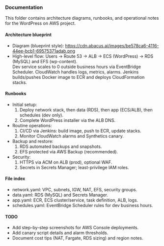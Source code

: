 ### Documentation

This folder contains architecture diagrams, runbooks, and operational notes for the WordPress on AWS project.

#### Architecture blueprint
- Diagram (blueprint style): https://cdn.abacus.ai/images/be578ca6-4116-44ee-bcb1-69575371adab.png
- High-level flow: Users → Route 53 → ALB → ECS (WordPress) → RDS (MySQL) and EFS (wp-content).  
  Dev service scales to 0 outside business hours via EventBridge Scheduler. CloudWatch handles logs, metrics, alarms. Jenkins builds/pushes Docker image to ECR and deploys CloudFormation stacks.

#### Runbooks
- Initial setup:
  1) Deploy network stack, then data (RDS), then app (ECS/ALB), then schedules (dev only).
  2) Complete WordPress installer via the ALB DNS.
- Routine operations:
  1) CI/CD via Jenkins: build image, push to ECR, update stacks.
  2) Monitor CloudWatch alarms and Synthetics canary.
- Backup and restore:
  1) RDS automated backups and snapshots.
  2) EFS protected via AWS Backup (recommended).
- Security:
  1) HTTPS via ACM on ALB (prod), optional WAF.
  2) Secrets in Secrets Manager; least-privilege IAM roles.

#### File index
- network.yaml: VPC, subnets, IGW, NAT, EFS, security groups.
- data.yaml: RDS (MySQL) and Secrets Manager.
- app.yaml: ECR, ECS cluster/service, task definition, ALB, logs.
- schedules.yaml: EventBridge Scheduler rules for dev business hours.

#### TODO
- Add step-by-step screenshots for AWS Console deployments.
- Add canary script details and alarm thresholds.
- Document cost tips (NAT, Fargate, RDS sizing) and region notes.